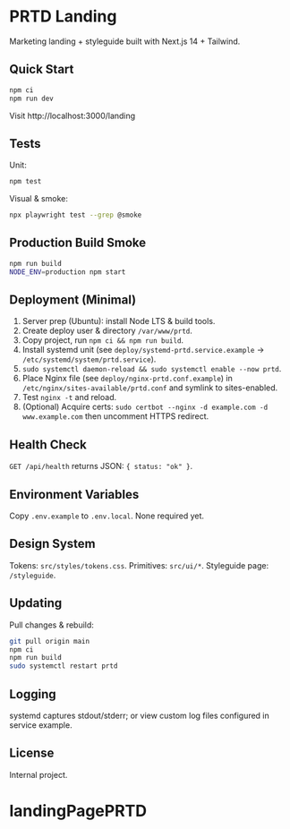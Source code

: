 # PRTD Landing

Marketing landing + styleguide built with Next.js 14 + Tailwind.

## Quick Start

```bash
npm ci
npm run dev
```

Visit http://localhost:3000/landing

## Tests

Unit:
```bash
npm test
```

Visual & smoke:
```bash
npx playwright test --grep @smoke
```

## Production Build Smoke

```bash
npm run build
NODE_ENV=production npm start
```

## Deployment (Minimal)

1. Server prep (Ubuntu): install Node LTS & build tools.
2. Create deploy user & directory `/var/www/prtd`.
3. Copy project, run `npm ci && npm run build`.
4. Install systemd unit (see `deploy/systemd-prtd.service.example` -> `/etc/systemd/system/prtd.service`).
5. `sudo systemctl daemon-reload && sudo systemctl enable --now prtd`.
6. Place Nginx file (see `deploy/nginx-prtd.conf.example`) in `/etc/nginx/sites-available/prtd.conf` and symlink to sites-enabled.
7. Test `nginx -t` and reload.
8. (Optional) Acquire certs: `sudo certbot --nginx -d example.com -d www.example.com` then uncomment HTTPS redirect.

## Health Check

`GET /api/health` returns JSON: `{ status: "ok" }`.

## Environment Variables

Copy `.env.example` to `.env.local`. None required yet.

## Design System

Tokens: `src/styles/tokens.css`. Primitives: `src/ui/*`. Styleguide page: `/styleguide`.

## Updating

Pull changes & rebuild:
```bash
git pull origin main
npm ci
npm run build
sudo systemctl restart prtd
```

## Logging

systemd captures stdout/stderr; or view custom log files configured in service example.

## License

Internal project.
# landingPagePRTD
